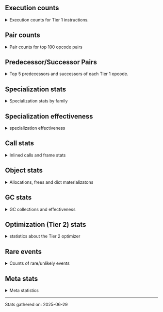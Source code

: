## Execution counts

<details>
<summary> Execution counts for Tier 1 instructions. </summary>


The "miss ratio" column shows the percentage of times the instruction
executed that it deoptimized. When this happens, the base unspecialized
instruction is not counted.

<table>
<thead>
<tr>
<th align="left">Name</th>
<th align="right">Base Count</th>
<th align="right">Head Count</th>
<th align="right">Change</th>
</tr>
</thead>
<tbody>
<tr>
<td align="left">FOR_ITER_TUPLE</td>
<td align="right">2,615,000</td>
<td align="right">162,500</td>
<td align="right">-93.8%</td>
</tr>
<tr>
<td align="left">UNPACK_SEQUENCE_TWO_TUPLE</td>
<td align="right">3,167,980</td>
<td align="right">345,380</td>
<td align="right">-89.1%</td>
</tr>
<tr>
<td align="left">STORE_FAST_STORE_FAST</td>
<td align="right">3,168,060</td>
<td align="right">345,460</td>
<td align="right">-89.1%</td>
</tr>
<tr>
<td align="left">COMPARE_OP</td>
<td align="right">1,030,360</td>
<td align="right">405,360</td>
<td align="right">-60.7%</td>
</tr>
<tr>
<td align="left">SWAP</td>
<td align="right">556,800</td>
<td align="right">244,360</td>
<td align="right">-56.1%</td>
</tr>
<tr>
<td align="left">COPY</td>
<td align="right">614,400</td>
<td align="right">301,960</td>
<td align="right">-50.9%</td>
</tr>
<tr>
<td align="left">FOR_ITER</td>
<td align="right">999,640</td>
<td align="right">505,440</td>
<td align="right">-49.4%</td>
</tr>
<tr>
<td align="left">CALL_BOUND_METHOD_GENERAL</td>
<td align="right">5,740,680</td>
<td align="right">2,918,080</td>
<td align="right">-49.2%</td>
</tr>
<tr>
<td align="left">CALL_PY_GENERAL</td>
<td align="right">6,009,140</td>
<td align="right">3,186,540</td>
<td align="right">-47.0%</td>
</tr>
<tr>
<td align="left">CALL_METHOD_DESCRIPTOR_NOARGS</td>
<td align="right">6,105,540</td>
<td align="right">3,282,940</td>
<td align="right">-46.2%</td>
</tr>
<tr>
<td align="left">POP_JUMP_IF_NONE</td>
<td align="right">16,339,200</td>
<td align="right">9,064,360</td>
<td align="right">-44.5%</td>
</tr>
<tr>
<td align="left">CALL_METHOD_DESCRIPTOR_FAST</td>
<td align="right">10,387,140</td>
<td align="right">5,934,900</td>
<td align="right">-42.9%</td>
</tr>
<tr>
<td align="left">LOAD_ATTR_NONDESCRIPTOR_WITH_VALUES</td>
<td align="right">10,617,500</td>
<td align="right">6,165,260</td>
<td align="right">-41.9%</td>
</tr>
<tr>
<td align="left">PUSH_NULL</td>
<td align="right">10,963,740</td>
<td align="right">6,511,500</td>
<td align="right">-40.6%</td>
</tr>
<tr>
<td align="left">LOAD_ATTR_METHOD_NO_DICT</td>
<td align="right">14,073,520</td>
<td align="right">8,436,060</td>
<td align="right">-40.1%</td>
</tr>
<tr>
<td align="left">TO_BOOL_BOOL</td>
<td align="right">17,874,900</td>
<td align="right">10,732,040</td>
<td align="right">-40.0%</td>
</tr>
<tr>
<td align="left">STORE_FAST</td>
<td align="right">47,927,880</td>
<td align="right">30,571,080</td>
<td align="right">-36.2%</td>
</tr>
<tr>
<td align="left">CALL_TYPE_1</td>
<td align="right">4,588,720</td>
<td align="right">2,959,080</td>
<td align="right">-35.5%</td>
</tr>
<tr>
<td align="left">IS_OP</td>
<td align="right">9,196,860</td>
<td align="right">5,937,580</td>
<td align="right">-35.4%</td>
</tr>
<tr>
<td align="left">JUMP_FORWARD</td>
<td align="right">4,243,260</td>
<td align="right">2,745,600</td>
<td align="right">-35.3%</td>
</tr>
<tr>
<td align="left">EXTENDED_ARG</td>
<td align="right">7,104,000</td>
<td align="right">4,733,560</td>
<td align="right">-33.4%</td>
</tr>
<tr>
<td align="left">CALL_METHOD_DESCRIPTOR_FAST_WITH_KEYWORDS</td>
<td align="right">3,571,160</td>
<td align="right">2,385,940</td>
<td align="right">-33.2%</td>
</tr>
<tr>
<td align="left">LOAD_ATTR_METHOD_WITH_VALUES</td>
<td align="right">21,042,840</td>
<td align="right">14,212,420</td>
<td align="right">-32.5%</td>
</tr>
<tr>
<td align="left">LOAD_FAST_BORROW</td>
<td align="right">244,820,340</td>
<td align="right">171,224,400</td>
<td align="right">-30.1%</td>
</tr>
<tr>
<td align="left">POP_JUMP_IF_FALSE</td>
<td align="right">62,515,260</td>
<td align="right">43,860,220</td>
<td align="right">-29.8%</td>
</tr>
<tr>
<td align="left">CALL_BUILTIN_FAST</td>
<td align="right">10,482,840</td>
<td align="right">7,355,540</td>
<td align="right">-29.8%</td>
</tr>
<tr>
<td align="left">COMPARE_OP_INT</td>
<td align="right">20,984,660</td>
<td align="right">14,854,300</td>
<td align="right">-29.2%</td>
</tr>
<tr>
<td align="left">BINARY_OP</td>
<td align="right">9,355,060</td>
<td align="right">6,671,500</td>
<td align="right">-28.7%</td>
</tr>
<tr>
<td align="left">CALL_PY_EXACT_ARGS</td>
<td align="right">19,621,140</td>
<td align="right">14,111,060</td>
<td align="right">-28.1%</td>
</tr>
<tr>
<td align="left">POP_JUMP_IF_TRUE</td>
<td align="right">10,118,460</td>
<td align="right">7,295,860</td>
<td align="right">-27.9%</td>
</tr>
<tr>
<td align="left">RESUME_CHECK</td>
<td align="right">41,548,520</td>
<td align="right">30,085,400</td>
<td align="right">-27.6%</td>
</tr>
<tr>
<td align="left">TO_BOOL_ALWAYS_TRUE</td>
<td align="right">15,899,640</td>
<td align="right">11,578,500</td>
<td align="right">-27.2%</td>
</tr>
<tr>
<td align="left">LOAD_ATTR_METHOD_LAZY_DICT</td>
<td align="right">16,012,700</td>
<td align="right">11,692,440</td>
<td align="right">-27.0%</td>
</tr>
<tr>
<td align="left">LOAD_CONST</td>
<td align="right">47,175,120</td>
<td align="right">34,469,980</td>
<td align="right">-26.9%</td>
</tr>
<tr>
<td align="left">LOAD_GLOBAL_BUILTIN</td>
<td align="right">39,915,960</td>
<td align="right">29,389,580</td>
<td align="right">-26.4%</td>
</tr>
<tr>
<td align="left">LOAD_GLOBAL_MODULE</td>
<td align="right">25,631,320</td>
<td align="right">19,376,720</td>
<td align="right">-24.4%</td>
</tr>
<tr>
<td align="left">LOAD_ATTR_INSTANCE_VALUE</td>
<td align="right">82,578,180</td>
<td align="right">64,111,920</td>
<td align="right">-22.4%</td>
</tr>
<tr>
<td align="left">CALL_BUILTIN_O</td>
<td align="right">13,670,200</td>
<td align="right">10,847,600</td>
<td align="right">-20.6%</td>
</tr>
<tr>
<td align="left">LOAD_SMALL_INT</td>
<td align="right">14,707,260</td>
<td align="right">11,711,940</td>
<td align="right">-20.4%</td>
</tr>
<tr>
<td align="left">RETURN_VALUE</td>
<td align="right">41,606,800</td>
<td align="right">33,839,060</td>
<td align="right">-18.7%</td>
</tr>
<tr>
<td align="left">LOAD_FAST_BORROW_LOAD_FAST_BORROW</td>
<td align="right">8,889,840</td>
<td align="right">7,260,200</td>
<td align="right">-18.3%</td>
</tr>
<tr>
<td align="left">LOAD_FAST</td>
<td align="right">1,901,940</td>
<td align="right">1,589,500</td>
<td align="right">-16.4%</td>
</tr>
<tr>
<td align="left">POP_TOP</td>
<td align="right">30,624,300</td>
<td align="right">25,679,160</td>
<td align="right">-16.1%</td>
</tr>
<tr>
<td align="left">CALL_LEN</td>
<td align="right">7,679,800</td>
<td align="right">6,494,580</td>
<td align="right">-15.4%</td>
</tr>
<tr>
<td align="left">CALL_METHOD_DESCRIPTOR_O</td>
<td align="right">9,945,620</td>
<td align="right">8,447,960</td>
<td align="right">-15.1%</td>
</tr>
<tr>
<td align="left">CALL_BOUND_METHOD_EXACT_ARGS</td>
<td align="right">10,002,840</td>
<td align="right">8,505,180</td>
<td align="right">-15.0%</td>
</tr>
<tr>
<td align="left">NOP</td>
<td align="right">3,321,660</td>
<td align="right">2,877,240</td>
<td align="right">-13.4%</td>
</tr>
<tr>
<td align="left">TO_BOOL_NONE</td>
<td align="right">57,620</td>
<td align="right">58,460</td>
<td align="right">1.5%</td>
</tr>
<tr>
<td align="left">CONTAINS_OP_DICT</td>
<td align="right">3,839,940</td>
<td align="right">3,839,940</td>
<td align="right">0.0%</td>
</tr>
<tr>
<td align="left">BUILD_TUPLE</td>
<td align="right">3,801,780</td>
<td align="right">3,801,780</td>
<td align="right">0.0%</td>
</tr>
<tr>
<td align="left">STORE_SUBSCR_DICT</td>
<td align="right">3,782,380</td>
<td align="right">3,782,380</td>
<td align="right">0.0%</td>
</tr>
<tr>
<td align="left">TO_BOOL_INT</td>
<td align="right">3,782,380</td>
<td align="right">3,782,380</td>
<td align="right">0.0%</td>
</tr>
<tr>
<td align="left">JUMP_BACKWARD_NO_JIT</td>
<td align="right">3,325,500</td>
<td align="right"></td>
<td align="right"></td>
</tr>
<tr>
<td align="left">BINARY_OP_SUBSCR_TUPLE_INT</td>
<td align="right">1,305,620</td>
<td align="right">1,305,620</td>
<td align="right">0.0%</td>
</tr>
<tr>
<td align="left">STORE_ATTR_INSTANCE_VALUE</td>
<td align="right">863,700</td>
<td align="right">863,700</td>
<td align="right">0.0%</td>
</tr>
<tr>
<td align="left">LOAD_ATTR</td>
<td align="right">409,640</td>
<td align="right">409,640</td>
<td align="right">0.0%</td>
</tr>
<tr>
<td align="left">CALL_NON_PY_GENERAL</td>
<td align="right">364,880</td>
<td align="right">364,880</td>
<td align="right">0.0%</td>
</tr>
<tr>
<td align="left">POP_ITER</td>
<td align="right">327,480</td>
<td align="right">327,480</td>
<td align="right">0.0%</td>
</tr>
<tr>
<td align="left">GET_ITER</td>
<td align="right">327,420</td>
<td align="right">327,420</td>
<td align="right">0.0%</td>
</tr>
<tr>
<td align="left">LOAD_ATTR_MODULE</td>
<td align="right">192,120</td>
<td align="right">192,120</td>
<td align="right">0.0%</td>
</tr>
<tr>
<td align="left">CALL_BUILTIN_CLASS</td>
<td align="right">153,580</td>
<td align="right">153,580</td>
<td align="right">0.0%</td>
</tr>
<tr>
<td align="left">POP_JUMP_IF_NOT_NONE</td>
<td align="right">115,260</td>
<td align="right">115,260</td>
<td align="right">0.0%</td>
</tr>
<tr>
<td align="left">CALL_ISINSTANCE</td>
<td align="right">115,120</td>
<td align="right">115,120</td>
<td align="right">0.0%</td>
</tr>
<tr>
<td align="left">CALL_KW_NON_PY</td>
<td align="right">95,940</td>
<td align="right">95,940</td>
<td align="right">0.0%</td>
</tr>
<tr>
<td align="left">INTERPRETER_EXIT</td>
<td align="right">76,820</td>
<td align="right">76,820</td>
<td align="right">0.0%</td>
</tr>
<tr>
<td align="left">BUILD_MAP</td>
<td align="right">76,800</td>
<td align="right">76,800</td>
<td align="right">0.0%</td>
</tr>
<tr>
<td align="left">BINARY_OP_ADD_INT</td>
<td align="right">76,760</td>
<td align="right">76,760</td>
<td align="right">0.0%</td>
</tr>
<tr>
<td align="left">EXIT_INIT_CHECK</td>
<td align="right">57,580</td>
<td align="right">57,580</td>
<td align="right">0.0%</td>
</tr>
<tr>
<td align="left">CALL_ALLOC_AND_ENTER_INIT</td>
<td align="right">57,580</td>
<td align="right">57,580</td>
<td align="right">0.0%</td>
</tr>
<tr>
<td align="left">CALL_KW_PY</td>
<td align="right">57,580</td>
<td align="right">57,580</td>
<td align="right">0.0%</td>
</tr>
<tr>
<td align="left">TO_BOOL</td>
<td align="right">39,540</td>
<td align="right">39,540</td>
<td align="right">0.0%</td>
</tr>
<tr>
<td align="left">BINARY_OP_SUBSCR_LIST_INT</td>
<td align="right">38,380</td>
<td align="right">38,380</td>
<td align="right">0.0%</td>
</tr>
<tr>
<td align="left">FOR_ITER_LIST</td>
<td align="right">38,380</td>
<td align="right">38,380</td>
<td align="right">0.0%</td>
</tr>
<tr>
<td align="left">COMPARE_OP_STR</td>
<td align="right">38,360</td>
<td align="right">38,360</td>
<td align="right">0.0%</td>
</tr>
<tr>
<td align="left">CONTAINS_OP</td>
<td align="right">19,480</td>
<td align="right">19,480</td>
<td align="right">0.0%</td>
</tr>
<tr>
<td align="left">CALL_FUNCTION_EX</td>
<td align="right">19,320</td>
<td align="right">19,320</td>
<td align="right">0.0%</td>
</tr>
<tr>
<td align="left">LOAD_FAST_LOAD_FAST</td>
<td align="right">19,260</td>
<td align="right">19,260</td>
<td align="right">0.0%</td>
</tr>
<tr>
<td align="left">BINARY_OP_SUBSCR_DICT</td>
<td align="right">19,180</td>
<td align="right">19,180</td>
<td align="right">0.0%</td>
</tr>
<tr>
<td align="left">CALL</td>
<td align="right">5,960</td>
<td align="right">5,960</td>
<td align="right">0.0%</td>
</tr>
<tr>
<td align="left">LOAD_GLOBAL</td>
<td align="right">4,120</td>
<td align="right">4,120</td>
<td align="right">0.0%</td>
</tr>
<tr>
<td align="left">FOR_ITER_RANGE</td>
<td align="right">1,000</td>
<td align="right">1,000</td>
<td align="right">0.0%</td>
</tr>
<tr>
<td align="left">RESUME</td>
<td align="right">700</td>
<td align="right">700</td>
<td align="right">0.0%</td>
</tr>
<tr>
<td align="left">STORE_ATTR</td>
<td align="right">600</td>
<td align="right">600</td>
<td align="right">0.0%</td>
</tr>
<tr>
<td align="left">JUMP_BACKWARD</td>
<td align="right">180</td>
<td align="right">180</td>
<td align="right">0.0%</td>
</tr>
<tr>
<td align="left">CALL_KW</td>
<td align="right">160</td>
<td align="right">160</td>
<td align="right">0.0%</td>
</tr>
<tr>
<td align="left">UNPACK_SEQUENCE</td>
<td align="right">160</td>
<td align="right">160</td>
<td align="right">0.0%</td>
</tr>
<tr>
<td align="left">LOAD_DEREF</td>
<td align="right">120</td>
<td align="right">120</td>
<td align="right">0.0%</td>
</tr>
<tr>
<td align="left">MAKE_FUNCTION</td>
<td align="right">60</td>
<td align="right">60</td>
<td align="right">0.0%</td>
</tr>
<tr>
<td align="left">BUILD_LIST</td>
<td align="right">60</td>
<td align="right">60</td>
<td align="right">0.0%</td>
</tr>
<tr>
<td align="left">CALL_INTRINSIC_1</td>
<td align="right">60</td>
<td align="right">60</td>
<td align="right">0.0%</td>
</tr>
<tr>
<td align="left">COPY_FREE_VARS</td>
<td align="right">60</td>
<td align="right">60</td>
<td align="right">0.0%</td>
</tr>
<tr>
<td align="left">LIST_EXTEND</td>
<td align="right">60</td>
<td align="right">60</td>
<td align="right">0.0%</td>
</tr>
<tr>
<td align="left">MAKE_CELL</td>
<td align="right">60</td>
<td align="right">60</td>
<td align="right">0.0%</td>
</tr>
<tr>
<td align="left">SET_FUNCTION_ATTRIBUTE</td>
<td align="right">60</td>
<td align="right">60</td>
<td align="right">0.0%</td>
</tr>
<tr>
<td align="left">STORE_DEREF</td>
<td align="right">60</td>
<td align="right">60</td>
<td align="right">0.0%</td>
</tr>
<tr>
<td align="left">STORE_SUBSCR</td>
<td align="right">40</td>
<td align="right">40</td>
<td align="right">0.0%</td>
</tr>
<tr>
<td align="left">BINARY_OP_SUBTRACT_FLOAT</td>
<td align="right">40</td>
<td align="right">40</td>
<td align="right">0.0%</td>
</tr>
<tr>
<td align="left">ENTER_EXECUTOR</td>
<td align="right"></td>
<td align="right">2,634,120</td>
<td align="right"></td>
</tr>
<tr>
<td align="left">NOT_TAKEN</td>
<td align="right"></td>
<td align="right">1,192,960</td>
<td align="right"></td>
</tr>
<tr>
<td align="left">JUMP_BACKWARD_JIT</td>
<td align="right"></td>
<td align="right">378,960</td>
<td align="right"></td>
</tr>
</tbody>
</table>


</details>

## Pair counts

<details>
<summary> Pair counts for top 100 opcode pairs </summary>


Pairs of specialized operations that deoptimize and are then followed by
the corresponding unspecialized instruction are not counted as pairs.

Not included in comparative output.


</details>

## Predecessor/Successor Pairs

<details>
<summary> Top 5 predecessors and successors of each Tier 1 opcode. </summary>


This does not include the unspecialized instructions that occur after a
specialized instruction deoptimizes.

Not included in comparative output.


</details>

## Specialization stats

<details>
<summary> Specialization stats by family </summary>

### BINARY_OP

<details>
<summary> specialization stats for BINARY_OP family </summary>

<table>
<thead>
<tr>
<th align="left">Kind</th>
<th align="right">Base Count</th>
<th align="right">Base Ratio</th>
<th align="right">Head Count</th>
<th align="right">Head Ratio</th>
<th align="right">Change</th>
</tr>
</thead>
<tbody>
<tr>
<td align="left">
deferred
<details>
<summary>ⓘ</summary>

Lists the number of "deferred" (i.e. not specialized) instructions executed.
</details>
</td>
<td align="right">9,350,540</td>
<td align="right">86.3%</td>
<td align="right">6,667,660</td>
<td align="right">81.8%</td>
<td align="right">-28.7%</td>
</tr>
<tr>
<td align="left">
hit
<details>
<summary>ⓘ</summary>

Specialized instructions that complete.
</details>
</td>
<td align="right">1,478,360</td>
<td align="right">13.6%</td>
<td align="right">1,478,360</td>
<td align="right">18.1%</td>
<td align="right">0.0%</td>
</tr>
</tbody>
</table>

<table>
<thead>
<tr>
<th align="left">Success</th>
<th align="right">Base Count</th>
<th align="right">Base Ratio</th>
<th align="right">Head Count</th>
<th align="right">Head Ratio</th>
<th align="right">Change</th>
</tr>
</thead>
<tbody>
<tr>
<td align="left">Failure</td>
<td align="right">4,380</td>
<td align="right">96.9%</td>
<td align="right">3,700</td>
<td align="right">96.4%</td>
<td align="right">-15.5%</td>
</tr>
<tr>
<td align="left">Success</td>
<td align="right">140</td>
<td align="right">3.1%</td>
<td align="right">140</td>
<td align="right">3.6%</td>
<td align="right">0.0%</td>
</tr>
</tbody>
</table>

<table>
<thead>
<tr>
<th align="left">Failure kind</th>
<th align="right">Base Count</th>
<th align="right">Base Ratio</th>
<th align="right">Head Count</th>
<th align="right">Head Ratio</th>
<th align="right">Change</th>
</tr>
</thead>
<tbody>
<tr>
<td align="left">add other</td>
<td align="right">4,220</td>
<td align="right">96.3%</td>
<td align="right">3,540</td>
<td align="right">95.7%</td>
<td align="right">-16.1%</td>
</tr>
<tr>
<td align="left">rshift</td>
<td align="right">160</td>
<td align="right">3.7%</td>
<td align="right">160</td>
<td align="right">4.3%</td>
<td align="right">0.0%</td>
</tr>
</tbody>
</table>


</details>

### CALL

<details>
<summary> specialization stats for CALL family </summary>

<table>
<thead>
<tr>
<th align="left">Kind</th>
<th align="right">Base Count</th>
<th align="right">Base Ratio</th>
<th align="right">Head Count</th>
<th align="right">Head Ratio</th>
<th align="right">Change</th>
</tr>
</thead>
<tbody>
<tr>
<td align="left">
hit
<details>
<summary>ⓘ</summary>

Specialized instructions that complete.
</details>
</td>
<td align="right">105,420,100</td>
<td align="right">99.1%</td>
<td align="right">78,436,020</td>
<td align="right">99.1%</td>
<td align="right">-25.6%</td>
</tr>
<tr>
<td align="left">
miss
<details>
<summary>ⓘ</summary>

Specialized instructions that deopt.
</details>
</td>
<td align="right">964,020</td>
<td align="right">0.9%</td>
<td align="right">720,220</td>
<td align="right">0.9%</td>
<td align="right">-25.3%</td>
</tr>
<tr>
<td align="left">
deferred
<details>
<summary>ⓘ</summary>

Lists the number of "deferred" (i.e. not specialized) instructions executed.
</details>
</td>
<td align="right">948,820</td>
<td align="right">0.9%</td>
<td align="right">709,620</td>
<td align="right">0.9%</td>
<td align="right">-25.2%</td>
</tr>
</tbody>
</table>

<table>
<thead>
<tr>
<th align="left">Success</th>
<th align="right">Base Count</th>
<th align="right">Base Ratio</th>
<th align="right">Head Count</th>
<th align="right">Head Ratio</th>
<th align="right">Change</th>
</tr>
</thead>
<tbody>
<tr>
<td align="left">Success</td>
<td align="right">21,160</td>
<td align="right">100.0%</td>
<td align="right">16,560</td>
<td align="right">100.0%</td>
<td align="right">-21.7%</td>
</tr>
<tr>
<td align="left">Failure</td>
<td align="right">0</td>
<td align="right">0.0%</td>
<td align="right">0</td>
<td align="right">0.0%</td>
<td align="right"></td>
</tr>
</tbody>
</table>


</details>

### CALL_KW

<details>
<summary> specialization stats for CALL_KW family </summary>

<table>
<thead>
<tr>
<th align="left">Kind</th>
<th align="right">Base Count</th>
<th align="right">Base Ratio</th>
<th align="right">Head Count</th>
<th align="right">Head Ratio</th>
<th align="right">Change</th>
</tr>
</thead>
<tbody>
<tr>
<td align="left">
deferred
<details>
<summary>ⓘ</summary>

Lists the number of "deferred" (i.e. not specialized) instructions executed.
</details>
</td>
<td align="right">80</td>
<td align="right">50.0%</td>
<td align="right">80</td>
<td align="right">50.0%</td>
<td align="right">0.0%</td>
</tr>
</tbody>
</table>

<table>
<thead>
<tr>
<th align="left">Success</th>
<th align="right">Base Count</th>
<th align="right">Base Ratio</th>
<th align="right">Head Count</th>
<th align="right">Head Ratio</th>
<th align="right">Change</th>
</tr>
</thead>
<tbody>
<tr>
<td align="left">Success</td>
<td align="right">80</td>
<td align="right">100.0%</td>
<td align="right">80</td>
<td align="right">100.0%</td>
<td align="right">0.0%</td>
</tr>
<tr>
<td align="left">Failure</td>
<td align="right">0</td>
<td align="right">0.0%</td>
<td align="right">0</td>
<td align="right">0.0%</td>
<td align="right"></td>
</tr>
</tbody>
</table>


</details>

### COMPARE_OP

<details>
<summary> specialization stats for COMPARE_OP family </summary>

<table>
<thead>
<tr>
<th align="left">Kind</th>
<th align="right">Base Count</th>
<th align="right">Base Ratio</th>
<th align="right">Head Count</th>
<th align="right">Head Ratio</th>
<th align="right">Change</th>
</tr>
</thead>
<tbody>
<tr>
<td align="left">
deferred
<details>
<summary>ⓘ</summary>

Lists the number of "deferred" (i.e. not specialized) instructions executed.
</details>
</td>
<td align="right">1,021,660</td>
<td align="right">4.6%</td>
<td align="right">396,780</td>
<td align="right">2.6%</td>
<td align="right">-61.2%</td>
</tr>
<tr>
<td align="left">
hit
<details>
<summary>ⓘ</summary>

Specialized instructions that complete.
</details>
</td>
<td align="right">20,858,960</td>
<td align="right">94.6%</td>
<td align="right">14,728,600</td>
<td align="right">96.3%</td>
<td align="right">-29.4%</td>
</tr>
<tr>
<td align="left">
miss
<details>
<summary>ⓘ</summary>

Specialized instructions that deopt.
</details>
</td>
<td align="right">164,060</td>
<td align="right">0.7%</td>
<td align="right">164,060</td>
<td align="right">1.1%</td>
<td align="right">0.0%</td>
</tr>
</tbody>
</table>

<table>
<thead>
<tr>
<th align="left">Success</th>
<th align="right">Base Count</th>
<th align="right">Base Ratio</th>
<th align="right">Head Count</th>
<th align="right">Head Ratio</th>
<th align="right">Change</th>
</tr>
</thead>
<tbody>
<tr>
<td align="left">Failure</td>
<td align="right">8,020</td>
<td align="right">68.1%</td>
<td align="right">7,900</td>
<td align="right">67.8%</td>
<td align="right">-1.5%</td>
</tr>
<tr>
<td align="left">Success</td>
<td align="right">3,760</td>
<td align="right">31.9%</td>
<td align="right">3,760</td>
<td align="right">32.2%</td>
<td align="right">0.0%</td>
</tr>
</tbody>
</table>

<table>
<thead>
<tr>
<th align="left">Failure kind</th>
<th align="right">Base Count</th>
<th align="right">Base Ratio</th>
<th align="right">Head Count</th>
<th align="right">Head Ratio</th>
<th align="right">Change</th>
</tr>
</thead>
<tbody>
<tr>
<td align="left">big int</td>
<td align="right">8,020</td>
<td align="right">100.0%</td>
<td align="right">7,900</td>
<td align="right">100.0%</td>
<td align="right">-1.5%</td>
</tr>
</tbody>
</table>


</details>

### CONTAINS_OP

<details>
<summary> specialization stats for CONTAINS_OP family </summary>

<table>
<thead>
<tr>
<th align="left">Kind</th>
<th align="right">Base Count</th>
<th align="right">Base Ratio</th>
<th align="right">Head Count</th>
<th align="right">Head Ratio</th>
<th align="right">Change</th>
</tr>
</thead>
<tbody>
<tr>
<td align="left">
deferred
<details>
<summary>ⓘ</summary>

Lists the number of "deferred" (i.e. not specialized) instructions executed.
</details>
</td>
<td align="right">19,260</td>
<td align="right">0.5%</td>
<td align="right">19,260</td>
<td align="right">0.5%</td>
<td align="right">0.0%</td>
</tr>
<tr>
<td align="left">
hit
<details>
<summary>ⓘ</summary>

Specialized instructions that complete.
</details>
</td>
<td align="right">3,839,940</td>
<td align="right">99.5%</td>
<td align="right">3,839,940</td>
<td align="right">99.5%</td>
<td align="right">0.0%</td>
</tr>
</tbody>
</table>

<table>
<thead>
<tr>
<th align="left">Success</th>
<th align="right">Base Count</th>
<th align="right">Base Ratio</th>
<th align="right">Head Count</th>
<th align="right">Head Ratio</th>
<th align="right">Change</th>
</tr>
</thead>
<tbody>
<tr>
<td align="left">Success</td>
<td align="right">60</td>
<td align="right">27.3%</td>
<td align="right">60</td>
<td align="right">27.3%</td>
<td align="right">0.0%</td>
</tr>
<tr>
<td align="left">Failure</td>
<td align="right">160</td>
<td align="right">72.7%</td>
<td align="right">160</td>
<td align="right">72.7%</td>
<td align="right">0.0%</td>
</tr>
</tbody>
</table>

<table>
<thead>
<tr>
<th align="left">Failure kind</th>
<th align="right">Base Count</th>
<th align="right">Base Ratio</th>
<th align="right">Head Count</th>
<th align="right">Head Ratio</th>
<th align="right">Change</th>
</tr>
</thead>
<tbody>
<tr>
<td align="left">list</td>
<td align="right">160</td>
<td align="right">100.0%</td>
<td align="right">160</td>
<td align="right">100.0%</td>
<td align="right">0.0%</td>
</tr>
</tbody>
</table>


</details>

### FOR_ITER

<details>
<summary> specialization stats for FOR_ITER family </summary>

<table>
<thead>
<tr>
<th align="left">Kind</th>
<th align="right">Base Count</th>
<th align="right">Base Ratio</th>
<th align="right">Head Count</th>
<th align="right">Head Ratio</th>
<th align="right">Change</th>
</tr>
</thead>
<tbody>
<tr>
<td align="left">
hit
<details>
<summary>ⓘ</summary>

Specialized instructions that complete.
</details>
</td>
<td align="right">2,654,380</td>
<td align="right">72.6%</td>
<td align="right">201,880</td>
<td align="right">28.5%</td>
<td align="right">-92.4%</td>
</tr>
<tr>
<td align="left">
deferred
<details>
<summary>ⓘ</summary>

Lists the number of "deferred" (i.e. not specialized) instructions executed.
</details>
</td>
<td align="right">998,540</td>
<td align="right">27.3%</td>
<td align="right">504,460</td>
<td align="right">71.3%</td>
<td align="right">-49.5%</td>
</tr>
</tbody>
</table>

<table>
<thead>
<tr>
<th align="left">Success</th>
<th align="right">Base Count</th>
<th align="right">Base Ratio</th>
<th align="right">Head Count</th>
<th align="right">Head Ratio</th>
<th align="right">Change</th>
</tr>
</thead>
<tbody>
<tr>
<td align="left">Failure</td>
<td align="right">1,020</td>
<td align="right">92.7%</td>
<td align="right">900</td>
<td align="right">91.8%</td>
<td align="right">-11.8%</td>
</tr>
<tr>
<td align="left">Success</td>
<td align="right">80</td>
<td align="right">7.3%</td>
<td align="right">80</td>
<td align="right">8.2%</td>
<td align="right">0.0%</td>
</tr>
</tbody>
</table>

<table>
<thead>
<tr>
<th align="left">Failure kind</th>
<th align="right">Base Count</th>
<th align="right">Base Ratio</th>
<th align="right">Head Count</th>
<th align="right">Head Ratio</th>
<th align="right">Change</th>
</tr>
</thead>
<tbody>
<tr>
<td align="left">enumerate</td>
<td align="right">560</td>
<td align="right">54.9%</td>
<td align="right">440</td>
<td align="right">48.9%</td>
<td align="right">-21.4%</td>
</tr>
<tr>
<td align="left">itertools</td>
<td align="right">440</td>
<td align="right">43.1%</td>
<td align="right">440</td>
<td align="right">48.9%</td>
<td align="right">0.0%</td>
</tr>
<tr>
<td align="left">dict values</td>
<td align="right">20</td>
<td align="right">2.0%</td>
<td align="right">20</td>
<td align="right">2.2%</td>
<td align="right">0.0%</td>
</tr>
</tbody>
</table>


</details>

### GET_ITER

<details>
<summary> specialization stats for GET_ITER family </summary>

<table>
<thead>
<tr>
<th align="left">Failure kind</th>
<th align="right">Base Count</th>
<th align="right">Base Ratio</th>
<th align="right">Head Count</th>
<th align="right">Head Ratio</th>
<th align="right">Change</th>
</tr>
</thead>
<tbody>
<tr>
<td align="left">self</td>
<td align="right">134,400</td>
<td align="right">134,400 / 0 !!</td>
<td align="right">134,400</td>
<td align="right">134,400 / 0 !!</td>
<td align="right">0.0%</td>
</tr>
<tr>
<td align="left">enumerate</td>
<td align="right">96,000</td>
<td align="right">96,000 / 0 !!</td>
<td align="right">96,000</td>
<td align="right">96,000 / 0 !!</td>
<td align="right">0.0%</td>
</tr>
<tr>
<td align="left">tuple</td>
<td align="right">77,760</td>
<td align="right">77,760 / 0 !!</td>
<td align="right">77,760</td>
<td align="right">77,760 / 0 !!</td>
<td align="right">0.0%</td>
</tr>
<tr>
<td align="left">list</td>
<td align="right">19,200</td>
<td align="right">19,200 / 0 !!</td>
<td align="right">19,200</td>
<td align="right">19,200 / 0 !!</td>
<td align="right">0.0%</td>
</tr>
<tr>
<td align="left">other</td>
<td align="right">60</td>
<td align="right">60 / 0 !!</td>
<td align="right">60</td>
<td align="right">60 / 0 !!</td>
<td align="right">0.0%</td>
</tr>
</tbody>
</table>


</details>

### LOAD_ATTR

<details>
<summary> specialization stats for LOAD_ATTR family </summary>

<table>
<thead>
<tr>
<th align="left">Kind</th>
<th align="right">Base Count</th>
<th align="right">Base Ratio</th>
<th align="right">Head Count</th>
<th align="right">Head Ratio</th>
<th align="right">Change</th>
</tr>
</thead>
<tbody>
<tr>
<td align="left">
hit
<details>
<summary>ⓘ</summary>

Specialized instructions that complete.
</details>
</td>
<td align="right">144,516,860</td>
<td align="right">99.7%</td>
<td align="right">104,810,220</td>
<td align="right">99.6%</td>
<td align="right">-27.5%</td>
</tr>
<tr>
<td align="left">
deferred
<details>
<summary>ⓘ</summary>

Lists the number of "deferred" (i.e. not specialized) instructions executed.
</details>
</td>
<td align="right">405,640</td>
<td align="right">0.3%</td>
<td align="right">405,640</td>
<td align="right">0.4%</td>
<td align="right">0.0%</td>
</tr>
</tbody>
</table>

<table>
<thead>
<tr>
<th align="left">Success</th>
<th align="right">Base Count</th>
<th align="right">Base Ratio</th>
<th align="right">Head Count</th>
<th align="right">Head Ratio</th>
<th align="right">Change</th>
</tr>
</thead>
<tbody>
<tr>
<td align="left">Success</td>
<td align="right">2,300</td>
<td align="right">57.8%</td>
<td align="right">2,300</td>
<td align="right">57.8%</td>
<td align="right">0.0%</td>
</tr>
<tr>
<td align="left">Failure</td>
<td align="right">1,680</td>
<td align="right">42.2%</td>
<td align="right">1,680</td>
<td align="right">42.2%</td>
<td align="right">0.0%</td>
</tr>
</tbody>
</table>

<table>
<thead>
<tr>
<th align="left">Failure kind</th>
<th align="right">Base Count</th>
<th align="right">Base Ratio</th>
<th align="right">Head Count</th>
<th align="right">Head Ratio</th>
<th align="right">Change</th>
</tr>
</thead>
<tbody>
<tr>
<td align="left">method</td>
<td align="right">1,660</td>
<td align="right">98.8%</td>
<td align="right">1,660</td>
<td align="right">98.8%</td>
<td align="right">0.0%</td>
</tr>
</tbody>
</table>


</details>

### LOAD_GLOBAL

<details>
<summary> specialization stats for LOAD_GLOBAL family </summary>

<table>
<thead>
<tr>
<th align="left">Kind</th>
<th align="right">Base Count</th>
<th align="right">Base Ratio</th>
<th align="right">Head Count</th>
<th align="right">Head Ratio</th>
<th align="right">Change</th>
</tr>
</thead>
<tbody>
<tr>
<td align="left">
hit
<details>
<summary>ⓘ</summary>

Specialized instructions that complete.
</details>
</td>
<td align="right">65,547,280</td>
<td align="right">100.0%</td>
<td align="right">48,766,300</td>
<td align="right">100.0%</td>
<td align="right">-25.6%</td>
</tr>
<tr>
<td align="left">
deferred
<details>
<summary>ⓘ</summary>

Lists the number of "deferred" (i.e. not specialized) instructions executed.
</details>
</td>
<td align="right">2,060</td>
<td align="right">0.0%</td>
<td align="right">2,060</td>
<td align="right">0.0%</td>
<td align="right">0.0%</td>
</tr>
</tbody>
</table>

<table>
<thead>
<tr>
<th align="left">Success</th>
<th align="right">Base Count</th>
<th align="right">Base Ratio</th>
<th align="right">Head Count</th>
<th align="right">Head Ratio</th>
<th align="right">Change</th>
</tr>
</thead>
<tbody>
<tr>
<td align="left">Success</td>
<td align="right">2,060</td>
<td align="right">100.0%</td>
<td align="right">2,060</td>
<td align="right">100.0%</td>
<td align="right">0.0%</td>
</tr>
<tr>
<td align="left">Failure</td>
<td align="right">0</td>
<td align="right">0.0%</td>
<td align="right">0</td>
<td align="right">0.0%</td>
<td align="right"></td>
</tr>
</tbody>
</table>


</details>

### STORE_ATTR

<details>
<summary> specialization stats for STORE_ATTR family </summary>

<table>
<thead>
<tr>
<th align="left">Kind</th>
<th align="right">Base Count</th>
<th align="right">Base Ratio</th>
<th align="right">Head Count</th>
<th align="right">Head Ratio</th>
<th align="right">Change</th>
</tr>
</thead>
<tbody>
<tr>
<td align="left">
deferred
<details>
<summary>ⓘ</summary>

Lists the number of "deferred" (i.e. not specialized) instructions executed.
</details>
</td>
<td align="right">300</td>
<td align="right">0.0%</td>
<td align="right">300</td>
<td align="right">0.0%</td>
<td align="right">0.0%</td>
</tr>
<tr>
<td align="left">
hit
<details>
<summary>ⓘ</summary>

Specialized instructions that complete.
</details>
</td>
<td align="right">863,700</td>
<td align="right">99.9%</td>
<td align="right">863,700</td>
<td align="right">99.9%</td>
<td align="right">0.0%</td>
</tr>
</tbody>
</table>

<table>
<thead>
<tr>
<th align="left">Success</th>
<th align="right">Base Count</th>
<th align="right">Base Ratio</th>
<th align="right">Head Count</th>
<th align="right">Head Ratio</th>
<th align="right">Change</th>
</tr>
</thead>
<tbody>
<tr>
<td align="left">Success</td>
<td align="right">300</td>
<td align="right">100.0%</td>
<td align="right">300</td>
<td align="right">100.0%</td>
<td align="right">0.0%</td>
</tr>
<tr>
<td align="left">Failure</td>
<td align="right">0</td>
<td align="right">0.0%</td>
<td align="right">0</td>
<td align="right">0.0%</td>
<td align="right"></td>
</tr>
</tbody>
</table>


</details>

### STORE_SUBSCR

<details>
<summary> specialization stats for STORE_SUBSCR family </summary>

<table>
<thead>
<tr>
<th align="left">Kind</th>
<th align="right">Base Count</th>
<th align="right">Base Ratio</th>
<th align="right">Head Count</th>
<th align="right">Head Ratio</th>
<th align="right">Change</th>
</tr>
</thead>
<tbody>
<tr>
<td align="left">
deferred
<details>
<summary>ⓘ</summary>

Lists the number of "deferred" (i.e. not specialized) instructions executed.
</details>
</td>
<td align="right">20</td>
<td align="right">0.0%</td>
<td align="right">20</td>
<td align="right">0.0%</td>
<td align="right">0.0%</td>
</tr>
<tr>
<td align="left">
hit
<details>
<summary>ⓘ</summary>

Specialized instructions that complete.
</details>
</td>
<td align="right">3,782,380</td>
<td align="right">100.0%</td>
<td align="right">3,782,380</td>
<td align="right">100.0%</td>
<td align="right">0.0%</td>
</tr>
</tbody>
</table>

<table>
<thead>
<tr>
<th align="left">Success</th>
<th align="right">Base Count</th>
<th align="right">Base Ratio</th>
<th align="right">Head Count</th>
<th align="right">Head Ratio</th>
<th align="right">Change</th>
</tr>
</thead>
<tbody>
<tr>
<td align="left">Success</td>
<td align="right">20</td>
<td align="right">100.0%</td>
<td align="right">20</td>
<td align="right">100.0%</td>
<td align="right">0.0%</td>
</tr>
<tr>
<td align="left">Failure</td>
<td align="right">0</td>
<td align="right">0.0%</td>
<td align="right">0</td>
<td align="right">0.0%</td>
<td align="right"></td>
</tr>
</tbody>
</table>


</details>

### TO_BOOL

<details>
<summary> specialization stats for TO_BOOL family </summary>

<table>
<thead>
<tr>
<th align="left">Kind</th>
<th align="right">Base Count</th>
<th align="right">Base Ratio</th>
<th align="right">Head Count</th>
<th align="right">Head Ratio</th>
<th align="right">Change</th>
</tr>
</thead>
<tbody>
<tr>
<td align="left">
hit
<details>
<summary>ⓘ</summary>

Specialized instructions that complete.
</details>
</td>
<td align="right">21,658,720</td>
<td align="right">99.3%</td>
<td align="right">14,517,760</td>
<td align="right">99.0%</td>
<td align="right">-33.0%</td>
</tr>
<tr>
<td align="left">
miss
<details>
<summary>ⓘ</summary>

Specialized instructions that deopt.
</details>
</td>
<td align="right">113,380</td>
<td align="right">0.5%</td>
<td align="right">110,400</td>
<td align="right">0.8%</td>
<td align="right">-2.6%</td>
</tr>
<tr>
<td align="left">
deferred
<details>
<summary>ⓘ</summary>

Lists the number of "deferred" (i.e. not specialized) instructions executed.
</details>
</td>
<td align="right">38,900</td>
<td align="right">0.2%</td>
<td align="right">38,900</td>
<td align="right">0.3%</td>
<td align="right">0.0%</td>
</tr>
</tbody>
</table>

<table>
<thead>
<tr>
<th align="left">Success</th>
<th align="right">Base Count</th>
<th align="right">Base Ratio</th>
<th align="right">Head Count</th>
<th align="right">Head Ratio</th>
<th align="right">Change</th>
</tr>
</thead>
<tbody>
<tr>
<td align="left">Success</td>
<td align="right">2,560</td>
<td align="right">92.8%</td>
<td align="right">2,520</td>
<td align="right">92.6%</td>
<td align="right">-1.6%</td>
</tr>
<tr>
<td align="left">Failure</td>
<td align="right">200</td>
<td align="right">7.2%</td>
<td align="right">200</td>
<td align="right">7.4%</td>
<td align="right">0.0%</td>
</tr>
</tbody>
</table>

<table>
<thead>
<tr>
<th align="left">Failure kind</th>
<th align="right">Base Count</th>
<th align="right">Base Ratio</th>
<th align="right">Head Count</th>
<th align="right">Head Ratio</th>
<th align="right">Change</th>
</tr>
</thead>
<tbody>
<tr>
<td align="left">tuple</td>
<td align="right">180</td>
<td align="right">90.0%</td>
<td align="right">180</td>
<td align="right">90.0%</td>
<td align="right">0.0%</td>
</tr>
<tr>
<td align="left">sequence</td>
<td align="right">20</td>
<td align="right">10.0%</td>
<td align="right">20</td>
<td align="right">10.0%</td>
<td align="right">0.0%</td>
</tr>
</tbody>
</table>


</details>

### UNPACK_SEQUENCE

<details>
<summary> specialization stats for UNPACK_SEQUENCE family </summary>

<table>
<thead>
<tr>
<th align="left">Kind</th>
<th align="right">Base Count</th>
<th align="right">Base Ratio</th>
<th align="right">Head Count</th>
<th align="right">Head Ratio</th>
<th align="right">Change</th>
</tr>
</thead>
<tbody>
<tr>
<td align="left">
hit
<details>
<summary>ⓘ</summary>

Specialized instructions that complete.
</details>
</td>
<td align="right">3,167,980</td>
<td align="right">100.0%</td>
<td align="right">345,380</td>
<td align="right">100.0%</td>
<td align="right">-89.1%</td>
</tr>
<tr>
<td align="left">
deferred
<details>
<summary>ⓘ</summary>

Lists the number of "deferred" (i.e. not specialized) instructions executed.
</details>
</td>
<td align="right">80</td>
<td align="right">0.0%</td>
<td align="right">80</td>
<td align="right">0.0%</td>
<td align="right">0.0%</td>
</tr>
</tbody>
</table>

<table>
<thead>
<tr>
<th align="left">Success</th>
<th align="right">Base Count</th>
<th align="right">Base Ratio</th>
<th align="right">Head Count</th>
<th align="right">Head Ratio</th>
<th align="right">Change</th>
</tr>
</thead>
<tbody>
<tr>
<td align="left">Success</td>
<td align="right">80</td>
<td align="right">100.0%</td>
<td align="right">80</td>
<td align="right">100.0%</td>
<td align="right">0.0%</td>
</tr>
<tr>
<td align="left">Failure</td>
<td align="right">0</td>
<td align="right">0.0%</td>
<td align="right">0</td>
<td align="right">0.0%</td>
<td align="right"></td>
</tr>
</tbody>
</table>


</details>


</details>

## Specialization effectiveness

<details>
<summary> specialization effectiveness </summary>


All entries are execution counts. Should add up to the total number of
Tier 1 instructions executed.

<table>
<thead>
<tr>
<th align="left">Instructions</th>
<th align="right">Base Count</th>
<th align="right">Base Ratio</th>
<th align="right">Head Count</th>
<th align="right">Head Ratio</th>
<th align="right">Change</th>
</tr>
</thead>
<tbody>
<tr>
<td align="left">
Not specialized
<details>
<summary>ⓘ</summary>

Instructions that could be specialized but aren't, e.g. `LOAD_ATTR`, `BINARY_SLICE`.
</details>
</td>
<td align="right">12,192,180</td>
<td align="right">1.2%</td>
<td align="right">8,389,420</td>
<td align="right">1.1%</td>
<td align="right">-31.2%</td>
</tr>
<tr>
<td align="left">
Specialized hits
<details>
<summary>ⓘ</summary>

Specialized instructions, e.g. `LOAD_ATTR_MODULE` that complete.
</details>
</td>
<td align="right">436,732,120</td>
<td align="right">42.8%</td>
<td align="right">311,837,580</td>
<td align="right">42.7%</td>
<td align="right">-28.6%</td>
</tr>
<tr>
<td align="left">
Basic
<details>
<summary>ⓘ</summary>

Instructions that are not and cannot be specialized, e.g. `LOAD_FAST`.
</details>
</td>
<td align="right">570,290,960</td>
<td align="right">55.9%</td>
<td align="right">408,585,880</td>
<td align="right">56.0%</td>
<td align="right">-28.4%</td>
</tr>
<tr>
<td align="left">
Specialized misses
<details>
<summary>ⓘ</summary>

Specialized instructions, e.g. `LOAD_ATTR_MODULE` that deopt.
</details>
</td>
<td align="right">1,241,460</td>
<td align="right">0.1%</td>
<td align="right">994,680</td>
<td align="right">0.1%</td>
<td align="right">-19.9%</td>
</tr>
</tbody>
</table>

### Deferred by instruction

<details>
<summary> Breakdown of deferred (not specialized) instruction counts by family </summary>

<table>
<thead>
<tr>
<th align="left">Name</th>
<th align="right">Base Count</th>
<th align="right">Base Ratio</th>
<th align="right">Head Count</th>
<th align="right">Head Ratio</th>
<th align="right">Change</th>
</tr>
</thead>
<tbody>
<tr>
<td align="left">COMPARE_OP</td>
<td align="right">1,021,660</td>
<td align="right">8.0%</td>
<td align="right">396,780</td>
<td align="right">4.5%</td>
<td align="right">-61.2%</td>
</tr>
<tr>
<td align="left">FOR_ITER</td>
<td align="right">998,540</td>
<td align="right">7.8%</td>
<td align="right">504,460</td>
<td align="right">5.8%</td>
<td align="right">-49.5%</td>
</tr>
<tr>
<td align="left">BINARY_OP</td>
<td align="right">9,350,540</td>
<td align="right">73.1%</td>
<td align="right">6,667,660</td>
<td align="right">76.2%</td>
<td align="right">-28.7%</td>
</tr>
<tr>
<td align="left">CALL</td>
<td align="right">948,820</td>
<td align="right">7.4%</td>
<td align="right">709,620</td>
<td align="right">8.1%</td>
<td align="right">-25.2%</td>
</tr>
<tr>
<td align="left">LOAD_ATTR</td>
<td align="right">405,640</td>
<td align="right">3.2%</td>
<td align="right">405,640</td>
<td align="right">4.6%</td>
<td align="right">0.0%</td>
</tr>
<tr>
<td align="left">TO_BOOL</td>
<td align="right">38,900</td>
<td align="right">0.3%</td>
<td align="right">38,900</td>
<td align="right">0.4%</td>
<td align="right">0.0%</td>
</tr>
<tr>
<td align="left">CONTAINS_OP</td>
<td align="right">19,260</td>
<td align="right">0.2%</td>
<td align="right">19,260</td>
<td align="right">0.2%</td>
<td align="right">0.0%</td>
</tr>
<tr>
<td align="left">LOAD_GLOBAL</td>
<td align="right">2,060</td>
<td align="right">0.0%</td>
<td align="right">2,060</td>
<td align="right">0.0%</td>
<td align="right">0.0%</td>
</tr>
<tr>
<td align="left">STORE_ATTR</td>
<td align="right">300</td>
<td align="right">0.0%</td>
<td align="right">300</td>
<td align="right">0.0%</td>
<td align="right">0.0%</td>
</tr>
<tr>
<td align="left">CALL_KW</td>
<td align="right">80</td>
<td align="right">0.0%</td>
<td align="right">80</td>
<td align="right">0.0%</td>
<td align="right">0.0%</td>
</tr>
</tbody>
</table>


</details>

### Misses by instruction

<details>
<summary> Breakdown of misses (specialized deopts) instruction counts by family </summary>

<table>
<thead>
<tr>
<th align="left">Name</th>
<th align="right">Base Count</th>
<th align="right">Base Ratio</th>
<th align="right">Head Count</th>
<th align="right">Head Ratio</th>
<th align="right">Change</th>
</tr>
</thead>
<tbody>
<tr>
<td align="left">CALL_PY_EXACT_ARGS</td>
<td align="right">964,020</td>
<td align="right">77.7%</td>
<td align="right">720,220</td>
<td align="right">72.4%</td>
<td align="right">-25.3%</td>
</tr>
<tr>
<td align="left">TO_BOOL_ALWAYS_TRUE</td>
<td align="right">57,200</td>
<td align="right">4.6%</td>
<td align="right">55,280</td>
<td align="right">5.6%</td>
<td align="right">-3.4%</td>
</tr>
<tr>
<td align="left">TO_BOOL_NONE</td>
<td align="right">56,180</td>
<td align="right">4.5%</td>
<td align="right">55,120</td>
<td align="right">5.5%</td>
<td align="right">-1.9%</td>
</tr>
<tr>
<td align="left">COMPARE_OP_INT</td>
<td align="right">164,060</td>
<td align="right">13.2%</td>
<td align="right">164,060</td>
<td align="right">16.5%</td>
<td align="right">0.0%</td>
</tr>
<tr>
<td align="left">CACHE</td>
<td align="right">0</td>
<td align="right">0.0%</td>
<td align="right">0</td>
<td align="right">0.0%</td>
<td align="right"></td>
</tr>
<tr>
<td align="left">CALL_FUNCTION_EX</td>
<td align="right">0</td>
<td align="right">0.0%</td>
<td align="right">0</td>
<td align="right">0.0%</td>
<td align="right"></td>
</tr>
<tr>
<td align="left">EXIT_INIT_CHECK</td>
<td align="right">0</td>
<td align="right">0.0%</td>
<td align="right">0</td>
<td align="right">0.0%</td>
<td align="right"></td>
</tr>
<tr>
<td align="left">INTERPRETER_EXIT</td>
<td align="right">0</td>
<td align="right">0.0%</td>
<td align="right">0</td>
<td align="right">0.0%</td>
<td align="right"></td>
</tr>
<tr>
<td align="left">MAKE_FUNCTION</td>
<td align="right">0</td>
<td align="right">0.0%</td>
<td align="right">0</td>
<td align="right">0.0%</td>
<td align="right"></td>
</tr>
<tr>
<td align="left">NOP</td>
<td align="right">0</td>
<td align="right">0.0%</td>
<td align="right">0</td>
<td align="right">0.0%</td>
<td align="right"></td>
</tr>
</tbody>
</table>


</details>


</details>

## Call stats

<details>
<summary> Inlined calls and frame stats </summary>


This shows what fraction of calls to Python functions are inlined (i.e.
not having a call at the C level) and for those that are not, where the
call comes from.  The various categories overlap.

Also includes the count of frame objects created.

<table>
<thead>
<tr>
<th align="left"></th>
<th align="right">Base Count</th>
<th align="right">Base Ratio</th>
<th align="right">Head Count</th>
<th align="right">Head Ratio</th>
<th align="right">Change</th>
</tr>
</thead>
<tbody>
<tr>
<td align="left">Calls to PyEval_EvalDefault</td>
<td align="right">76,880</td>
<td align="right">0.2%</td>
<td align="right">76,880</td>
<td align="right">0.2%</td>
<td align="right">0.0%</td>
</tr>
<tr>
<td align="left">Calls to Python functions inlined</td>
<td align="right">41,472,340</td>
<td align="right">99.8%</td>
<td align="right">41,472,340</td>
<td align="right">99.8%</td>
<td align="right">0.0%</td>
</tr>
<tr>
<td align="left">Calls via PyEval_EvalFrame (total)</td>
<td align="right">76,880</td>
<td align="right">0.2%</td>
<td align="right">76,880</td>
<td align="right">0.2%</td>
<td align="right">0.0%</td>
</tr>
<tr>
<td align="left">Calls via PyEval_EvalFrame (vector)</td>
<td align="right">76,880</td>
<td align="right">0.2%</td>
<td align="right">76,880</td>
<td align="right">0.2%</td>
<td align="right">0.0%</td>
</tr>
<tr>
<td align="left">Calls via PyEval_EvalFrame (generator)</td>
<td align="right">0</td>
<td align="right">0.0%</td>
<td align="right">0</td>
<td align="right">0.0%</td>
<td align="right"></td>
</tr>
<tr>
<td align="left">Calls via PyEval_EvalFrame (legacy)</td>
<td align="right">0</td>
<td align="right">0.0%</td>
<td align="right">0</td>
<td align="right">0.0%</td>
<td align="right"></td>
</tr>
<tr>
<td align="left">Calls via PyEval_EvalFrame (function vectorcall)</td>
<td align="right">76,880</td>
<td align="right">0.2%</td>
<td align="right">76,880</td>
<td align="right">0.2%</td>
<td align="right">0.0%</td>
</tr>
<tr>
<td align="left">Calls via PyEval_EvalFrame (build class)</td>
<td align="right">0</td>
<td align="right">0.0%</td>
<td align="right">0</td>
<td align="right">0.0%</td>
<td align="right"></td>
</tr>
<tr>
<td align="left">Calls via PyEval_EvalFrame (slot)</td>
<td align="right">0</td>
<td align="right">0.0%</td>
<td align="right">0</td>
<td align="right">0.0%</td>
<td align="right"></td>
</tr>
<tr>
<td align="left">Calls via PyEval_EvalFrame (function ex)</td>
<td align="right">60</td>
<td align="right">0.0%</td>
<td align="right">60</td>
<td align="right">0.0%</td>
<td align="right">0.0%</td>
</tr>
<tr>
<td align="left">Calls via PyEval_EvalFrame (api)</td>
<td align="right">0</td>
<td align="right">0.0%</td>
<td align="right">0</td>
<td align="right">0.0%</td>
<td align="right"></td>
</tr>
<tr>
<td align="left">Calls via PyEval_EvalFrame (method)</td>
<td align="right">0</td>
<td align="right">0.0%</td>
<td align="right">0</td>
<td align="right">0.0%</td>
<td align="right"></td>
</tr>
<tr>
<td align="left">Frame objects created</td>
<td align="right">0</td>
<td align="right">0.0%</td>
<td align="right">0</td>
<td align="right">0.0%</td>
<td align="right"></td>
</tr>
<tr>
<td align="left">Frames pushed</td>
<td align="right">41,606,800</td>
<td align="right">100.1%</td>
<td align="right">41,606,800</td>
<td align="right">100.1%</td>
<td align="right">0.0%</td>
</tr>
</tbody>
</table>


</details>

## Object stats

<details>
<summary> Allocations, frees and dict materializatons </summary>


Below, "allocations" means "allocations that are not from a freelist".
Total allocations = "Allocations from freelist" + "Allocations".

"Inline values" is the number of values arrays inlined into objects.

The cache hit/miss numbers are for the MRO cache, split into dunder and
other names.

<table>
<thead>
<tr>
<th align="left"></th>
<th align="right">Base Count</th>
<th align="right">Base Ratio</th>
<th align="right">Head Count</th>
<th align="right">Head Ratio</th>
<th align="right">Change</th>
</tr>
</thead>
<tbody>
<tr>
<td align="left">Method cache dunder misses</td>
<td align="right">2,662</td>
<td align="right"></td>
<td align="right">748</td>
<td align="right"></td>
<td align="right">-71.9%</td>
</tr>
<tr>
<td align="left">Method cache misses</td>
<td align="right">21,637</td>
<td align="right"></td>
<td align="right">26,721</td>
<td align="right"></td>
<td align="right">23.5%</td>
</tr>
<tr>
<td align="left">Method cache collisions</td>
<td align="right">23,952</td>
<td align="right"></td>
<td align="right">27,002</td>
<td align="right"></td>
<td align="right">12.7%</td>
</tr>
<tr>
<td align="left">Method cache dunder hits</td>
<td align="right">227,778</td>
<td align="right"></td>
<td align="right">229,692</td>
<td align="right"></td>
<td align="right">0.8%</td>
</tr>
<tr>
<td align="left">Method cache hits</td>
<td align="right">5,034,823</td>
<td align="right"></td>
<td align="right">5,030,159</td>
<td align="right"></td>
<td align="right">-0.1%</td>
</tr>
<tr>
<td align="left">Allocations over 4 kbytes</td>
<td align="right">288,000</td>
<td align="right">0.7%</td>
<td align="right">288,060</td>
<td align="right">0.7%</td>
<td align="right">0.0%</td>
</tr>
<tr>
<td align="left">Mortal increfs</td>
<td align="right">53,925,511</td>
<td align="right">14.6%</td>
<td align="right">53,932,067</td>
<td align="right">14.6%</td>
<td align="right">0.0%</td>
</tr>
<tr>
<td align="left">Immortal decrefs</td>
<td align="right">33,286,826</td>
<td align="right">8.6%</td>
<td align="right">33,290,426</td>
<td align="right">8.6%</td>
<td align="right">0.0%</td>
</tr>
<tr>
<td align="left">Mortal decrefs</td>
<td align="right">54,094,514</td>
<td align="right">13.9%</td>
<td align="right">54,100,026</td>
<td align="right">13.9%</td>
<td align="right">0.0%</td>
</tr>
<tr>
<td align="left">Immortal increfs</td>
<td align="right">54,792,768</td>
<td align="right">14.8%</td>
<td align="right">54,795,398</td>
<td align="right">14.8%</td>
<td align="right">0.0%</td>
</tr>
<tr>
<td align="left">Frees</td>
<td align="right">28,227,634</td>
<td align="right"></td>
<td align="right">28,226,532</td>
<td align="right"></td>
<td align="right">-0.0%</td>
</tr>
<tr>
<td align="left">Allocations</td>
<td align="right">28,285,200</td>
<td align="right">69.9%</td>
<td align="right">28,285,260</td>
<td align="right">69.9%</td>
<td align="right">0.0%</td>
</tr>
<tr>
<td align="left">Allocations from freelist</td>
<td align="right">12,209,000</td>
<td align="right">30.1%</td>
<td align="right">12,209,020</td>
<td align="right">30.1%</td>
<td align="right">0.0%</td>
</tr>
<tr>
<td align="left">Frees to freelist</td>
<td align="right">12,270,780</td>
<td align="right"></td>
<td align="right">12,270,800</td>
<td align="right"></td>
<td align="right">0.0%</td>
</tr>
<tr>
<td align="left">Allocations to 512 bytes</td>
<td align="right">27,882,000</td>
<td align="right">68.9%</td>
<td align="right">27,882,000</td>
<td align="right">68.9%</td>
<td align="right">0.0%</td>
</tr>
<tr>
<td align="left">Allocations to 4 kbytes</td>
<td align="right">115,200</td>
<td align="right">0.3%</td>
<td align="right">115,200</td>
<td align="right">0.3%</td>
<td align="right">0.0%</td>
</tr>
<tr>
<td align="left">Inline values</td>
<td align="right">115,200</td>
<td align="right"></td>
<td align="right">115,200</td>
<td align="right"></td>
<td align="right">0.0%</td>
</tr>
<tr>
<td align="left">Interpreter mortal increfs</td>
<td align="right">260,450,420</td>
<td align="right">70.5%</td>
<td align="right">260,450,420</td>
<td align="right">70.5%</td>
<td align="right">0.0%</td>
</tr>
<tr>
<td align="left">Interpreter mortal decrefs</td>
<td align="right">300,391,020</td>
<td align="right">77.2%</td>
<td align="right">300,391,020</td>
<td align="right">77.2%</td>
<td align="right">0.0%</td>
</tr>
<tr>
<td align="left">Interpreter immortal increfs</td>
<td align="right">479,940</td>
<td align="right">0.1%</td>
<td align="right">479,940</td>
<td align="right">0.1%</td>
<td align="right">0.0%</td>
</tr>
<tr>
<td align="left">Interpreter immortal decrefs</td>
<td align="right">1,240,180</td>
<td align="right">0.3%</td>
<td align="right">1,240,180</td>
<td align="right">0.3%</td>
<td align="right">0.0%</td>
</tr>
<tr>
<td align="left">Materialize dict (on request)</td>
<td align="right">0</td>
<td align="right">0.0%</td>
<td align="right">0</td>
<td align="right">0.0%</td>
<td align="right"></td>
</tr>
<tr>
<td align="left">Materialize dict (new key)</td>
<td align="right">0</td>
<td align="right">0.0%</td>
<td align="right">0</td>
<td align="right">0.0%</td>
<td align="right"></td>
</tr>
<tr>
<td align="left">Materialize dict (too big)</td>
<td align="right">0</td>
<td align="right">0.0%</td>
<td align="right">0</td>
<td align="right">0.0%</td>
<td align="right"></td>
</tr>
<tr>
<td align="left">Materialize dict (str subclass)</td>
<td align="right">0</td>
<td align="right">0.0%</td>
<td align="right">0</td>
<td align="right">0.0%</td>
<td align="right"></td>
</tr>
</tbody>
</table>


</details>

## GC stats

<details>
<summary> GC collections and effectiveness </summary>


Collected/visits gives some measure of efficiency.

<table>
<thead>
<tr>
<th align="right">Generation</th>
<th align="right">Base Collections</th>
<th align="right">Base Objects collected</th>
<th align="right">Base Object visits</th>
<th align="right">Base Reachable from roots</th>
<th align="right">Base Not reachable from roots</th>
<th align="right">Head Collections</th>
<th align="right">Head Objects collected</th>
<th align="right">Head Object visits</th>
<th align="right">Head Reachable from roots</th>
<th align="right">Head Not reachable from roots</th>
</tr>
</thead>
<tbody>
<tr>
<td align="right">0</td>
<td align="right">0</td>
<td align="right">0</td>
<td align="right">0</td>
<td align="right">0</td>
<td align="right">0</td>
<td align="right">0</td>
<td align="right">0</td>
<td align="right">0</td>
<td align="right">0</td>
<td align="right">0</td>
</tr>
<tr>
<td align="right">1</td>
<td align="right">40</td>
<td align="right">5,920</td>
<td align="right">262,280</td>
<td align="right">5,040</td>
<td align="right">19,340</td>
<td align="right">40</td>
<td align="right">5,920</td>
<td align="right">263,000</td>
<td align="right">4,960</td>
<td align="right">19,440</td>
</tr>
<tr>
<td align="right">2</td>
<td align="right">0</td>
<td align="right">0</td>
<td align="right">0</td>
<td align="right">0</td>
<td align="right">0</td>
<td align="right">0</td>
<td align="right">0</td>
<td align="right">0</td>
<td align="right">0</td>
<td align="right">0</td>
</tr>
</tbody>
</table>


</details>

## Optimization (Tier 2) stats

<details>
<summary> statistics about the Tier 2 optimizer </summary>


</details>

## Rare events

<details>
<summary> Counts of rare/unlikely events </summary>

<table>
<thead>
<tr>
<th align="left">Event</th>
<th align="right">Base Count</th>
<th align="right">Head Count</th>
<th align="right">Change</th>
</tr>
</thead>
<tbody>
<tr>
<td align="left">
set class
<details>
<summary>ⓘ</summary>

Setting an object's class, `obj.__class__ = ...`
</details>
</td>
<td align="right">0</td>
<td align="right">0</td>
<td align="right"></td>
</tr>
<tr>
<td align="left">
set bases
<details>
<summary>ⓘ</summary>

Setting the bases of a class, `cls.__bases__ = ...`
</details>
</td>
<td align="right">0</td>
<td align="right">0</td>
<td align="right"></td>
</tr>
<tr>
<td align="left">
set eval frame func
<details>
<summary>ⓘ</summary>

Setting the PEP 523 frame eval function `_PyInterpreterState_SetFrameEvalFunc()`
</details>
</td>
<td align="right">0</td>
<td align="right">0</td>
<td align="right"></td>
</tr>
<tr>
<td align="left">
builtin dict
<details>
<summary>ⓘ</summary>

Modifying the builtins, `__builtins__.__dict__[var] = ...`
</details>
</td>
<td align="right">0</td>
<td align="right">0</td>
<td align="right"></td>
</tr>
<tr>
<td align="left">
func modification
<details>
<summary>ⓘ</summary>

Modifying a function, e.g. `func.__defaults__ = ...`, etc.
</details>
</td>
<td align="right">0</td>
<td align="right">0</td>
<td align="right"></td>
</tr>
<tr>
<td align="left">
watched dict modification
<details>
<summary>ⓘ</summary>

A watched dict has been modified
</details>
</td>
<td align="right">0</td>
<td align="right">0</td>
<td align="right"></td>
</tr>
<tr>
<td align="left">
watched globals modification
<details>
<summary>ⓘ</summary>

A watched `globals()` dict has been modified
</details>
</td>
<td align="right">0</td>
<td align="right">0</td>
<td align="right"></td>
</tr>
</tbody>
</table>


</details>

## Meta stats

<details>
<summary> Meta statistics </summary>

<table>
<thead>
<tr>
<th align="left"></th>
<th align="right">Base Count</th>
<th align="right">Head Count</th>
<th align="right">Change</th>
</tr>
</thead>
<tbody>
<tr>
<td align="left">Number of data files</td>
<td align="right">20</td>
<td align="right">20</td>
<td align="right">0.0%</td>
</tr>
</tbody>
</table>


</details>

---
Stats gathered on: 2025-06-29
